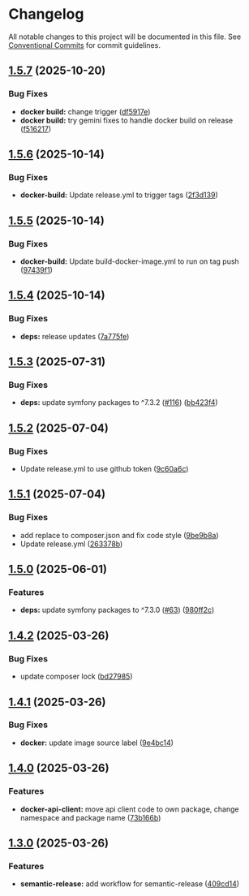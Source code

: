 # Changelog

All notable changes to this project will be documented in this file. See
[Conventional Commits](https://conventionalcommits.org) for commit guidelines.

## [1.5.7](https://github.com/WebProject-xyz/docker-hosts-file-sync/compare/1.5.6...1.5.7) (2025-10-20)

### Bug Fixes

* **docker build:** change trigger ([df5917e](https://github.com/WebProject-xyz/docker-hosts-file-sync/commit/df5917e5a776ef68f61e30b0776adc7eded66aac))
* **docker build:** try gemini fixes to handle docker build on release ([f516217](https://github.com/WebProject-xyz/docker-hosts-file-sync/commit/f5162172c88f362e826fef07efd77149384400cf))

## [1.5.6](https://github.com/WebProject-xyz/docker-hosts-file-sync/compare/1.5.5...1.5.6) (2025-10-14)

### Bug Fixes

* **docker-build:** Update release.yml to trigger tags ([2f3d139](https://github.com/WebProject-xyz/docker-hosts-file-sync/commit/2f3d139cf3dfa47adca369376c3ff728cffc5385))

## [1.5.5](https://github.com/WebProject-xyz/docker-hosts-file-sync/compare/1.5.4...1.5.5) (2025-10-14)

### Bug Fixes

* **docker-build:** Update build-docker-image.yml to run on tag push ([97439f1](https://github.com/WebProject-xyz/docker-hosts-file-sync/commit/97439f1384b248377db291b7dcb079a7e3321d94))

## [1.5.4](https://github.com/WebProject-xyz/docker-hosts-file-sync/compare/1.5.3...1.5.4) (2025-10-14)

### Bug Fixes

* **deps:** release updates ([7a775fe](https://github.com/WebProject-xyz/docker-hosts-file-sync/commit/7a775fe4d4e57635383627bd0738b7a607f3065c))

## [1.5.3](https://github.com/WebProject-xyz/docker-hosts-file-sync/compare/1.5.2...1.5.3) (2025-07-31)

### Bug Fixes

* **deps:** update symfony packages to ^7.3.2 ([#116](https://github.com/WebProject-xyz/docker-hosts-file-sync/issues/116)) ([bb423f4](https://github.com/WebProject-xyz/docker-hosts-file-sync/commit/bb423f419844a05e8f3acd84c6731532061c143b))

## [1.5.2](https://github.com/WebProject-xyz/docker-hosts-file-sync/compare/1.5.1...1.5.2) (2025-07-04)

### Bug Fixes

* Update release.yml to use github token ([9c60a6c](https://github.com/WebProject-xyz/docker-hosts-file-sync/commit/9c60a6cf919e0ea43fb2a937fc710a8b434b07ab))

## [1.5.1](https://github.com/WebProject-xyz/docker-hosts-file-sync/compare/1.5.0...1.5.1) (2025-07-04)

### Bug Fixes

* add replace to composer.json and fix code style ([9be9b8a](https://github.com/WebProject-xyz/docker-hosts-file-sync/commit/9be9b8a9803cada771bb9b037f7d4d83d881282d))
* Update release.yml ([263378b](https://github.com/WebProject-xyz/docker-hosts-file-sync/commit/263378b7fa9cfcb7c99b2597087a9afa7a9c55c5))

## [1.5.0](https://github.com/WebProject-xyz/docker-hosts-file-sync/compare/1.4.2...1.5.0) (2025-06-01)

### Features

* **deps:** update symfony packages to ^7.3.0 ([#63](https://github.com/WebProject-xyz/docker-hosts-file-sync/issues/63)) ([980ff2c](https://github.com/WebProject-xyz/docker-hosts-file-sync/commit/980ff2cfdddc4d2c7f9a7db9c1dd8b5d2e8ebf65))

## [1.4.2](https://github.com/WebProject-xyz/docker-hosts-file-sync/compare/1.4.1...1.4.2) (2025-03-26)

### Bug Fixes

* update composer lock ([bd27985](https://github.com/WebProject-xyz/docker-hosts-file-sync/commit/bd27985cd40e58a4b7e961b162a422e6a4858c61))

## [1.4.1](https://github.com/WebProject-xyz/docker-hosts-file-sync/compare/1.4.0...1.4.1) (2025-03-26)

### Bug Fixes

* **docker:** update image source label ([9e4bc14](https://github.com/WebProject-xyz/docker-hosts-file-sync/commit/9e4bc140c3f6619be2ccc523a273faaf36b1aedb))

## [1.4.0](https://github.com/WebProject-xyz/docker-hosts-file-sync/compare/1.3.0...1.4.0) (2025-03-26)

### Features

* **docker-api-client:** move api client code to own package, change namespace and package name ([73b166b](https://github.com/WebProject-xyz/docker-hosts-file-sync/commit/73b166b6a875ee1682aad60bad268b208bfba138))

## [1.3.0](https://github.com/WebProject-xyz/docker-hosts-file-sync/compare/1.2.0...1.3.0) (2025-03-26)

### Features

* **semantic-release:** add workflow for semantic-release ([409cd14](https://github.com/WebProject-xyz/docker-hosts-file-sync/commit/409cd14d1c97979056b92238404eae39ef2e1d29))
